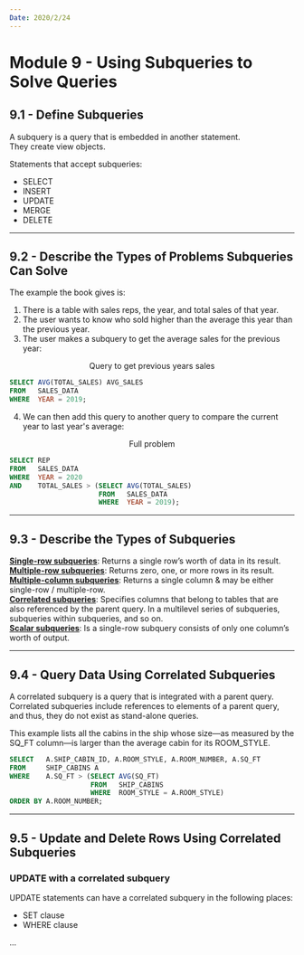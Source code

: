 ```yaml
---
Date: 2020/2/24
---
```


# Module 9 - Using Subqueries to Solve Queries

## 9.1 - Define Subqueries

A subquery is a query that is embedded in another statement.  
They create view objects.

Statements that accept subqueries:

- SELECT
- INSERT
- UPDATE
- MERGE
- DELETE

---

## 9.2 - Describe the Types of Problems Subqueries Can Solve

The example the book gives is:

1. There is a table with sales reps, the year, and total sales of that year.
2. The user wants to know who sold higher than the average this year than the previous year.
3. The user makes a subquery to get the average sales for the previous year:

<center>Query to get previous years sales</center>

```SQL
SELECT AVG(TOTAL_SALES) AVG_SALES
FROM   SALES_DATA
WHERE  YEAR = 2019;
```

4. We can then add this query to another query to compare the current year to last year's average:

<center>Full problem</center>

```SQL
SELECT REP
FROM   SALES_DATA
WHERE  YEAR = 2020
AND    TOTAL_SALES > (SELECT AVG(TOTAL_SALES)
                      FROM   SALES_DATA
                      WHERE  YEAR = 2019);
```

---

## 9.3 - Describe the Types of Subqueries

<u>**Single-row subqueries**</u>: Returns a single row’s worth of data in its result.  
<u>**Multiple-row subqueries**</u>: Returns zero, one, or more rows in its result.  
<u>**Multiple-column subqueries**</u>: Returns a single column & may be either single-row / multiple-row.  
<u>**Correlated subqueries**</u>: Specifies columns that belong to tables that are also referenced by the parent query. In a multilevel series of subqueries, subqueries within subqueries, and so on.  
<u>**Scalar subqueries**</u>: Is a single-row subquery consists of only one column’s worth of output.

---

## 9.4 - Query Data Using Correlated Subqueries

A correlated subquery is a query that is integrated with a parent query.  
Correlated subqueries include references to elements of a parent query, and thus, they do not exist as stand-alone queries.

This example lists all the cabins in the ship whose size—as measured by the SQ_FT column—is larger than the average cabin for its ROOM_STYLE.

```SQL
SELECT   A.SHIP_CABIN_ID, A.ROOM_STYLE, A.ROOM_NUMBER, A.SQ_FT
FROM     SHIP_CABINS A
WHERE    A.SQ_FT > (SELECT AVG(SQ_FT)
                    FROM   SHIP_CABINS
                    WHERE  ROOM_STYLE = A.ROOM_STYLE)
ORDER BY A.ROOM_NUMBER;
```

---

## 9.5 - Update and Delete Rows Using Correlated Subqueries

### UPDATE with a correlated subquery

UPDATE statements can have a correlated subquery in the following places:

- SET clause
- WHERE clause

...
